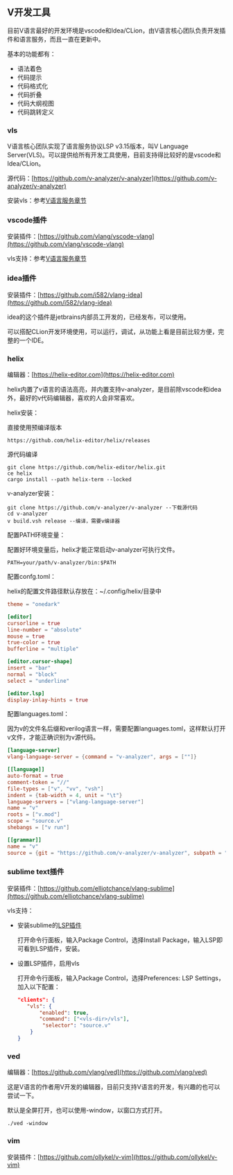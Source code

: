 ## V开发工具

目前V语言最好的开发环境是vscode和Idea/CLion，由V语言核心团队负责开发插件和语言服务，而且一直在更新中。

基本的功能都有：

- 语法着色
- 代码提示
- 代码格式化
- 代码折叠
- 代码大纲视图
- 代码跳转定义

### vls

V语言核心团队实现了语言服务协议LSP v3.15版本，叫V Language Server(VLS)。可以提供给所有开发工具使用，目前支持得比较好的是vscode和Idea/CLion。

源代码：[https://github.com/v-analyzer/v-analyzer](https://github.com/v-analyzer/v-analyzer)

安装vls：参考[V语言服务章节](vls.md)

### vscode插件

安装插件：[https://github.com/vlang/vscode-vlang](https://github.com/vlang/vscode-vlang)

vls支持：参考[V语言服务章节](vls.md)

### idea插件

安装插件：[https://github.com/i582/vlang-idea](https://github.com/i582/vlang-idea)

idea的这个插件是jetbrains内部员工开发的，已经发布，可以使用。

可以搭配CLion开发环境使用，可以运行，调试，从功能上看是目前比较方便，完整的一个IDE。

### helix

编辑器：[https://helix-editor.com](https://helix-editor.com)

helix内置了v语言的语法高亮，并内置支持v-analyzer，是目前除vscode和idea外，最好的v代码编辑器，喜欢的人会非常喜欢。

helix安装：

直接使用预编译版本

```shell
https://github.com/helix-editor/helix/releases
```

源代码编译

```shell
git clone https://github.com/helix-editor/helix.git
ce helix
cargo install --path helix-term --locked
```

v-analyzer安装：

```shell
git clone https://github.com/v-analyzer/v-analyzer --下载源代码
cd v-analyzer
v build.vsh release --编译，需要v编译器
```

配置PATH环境变量：

配置好环境变量后，helix才能正常启动v-analyzer可执行文件。

```shell
PATH=your/path/v-analyzer/bin:$PATH
```

配置confg.toml：

helix的配置文件路径默认存放在：~/.config/helix/目录中

```toml
theme = "onedark"

[editor]
cursorline = true
line-number = "absolute"
mouse = true
true-color = true
bufferline = "multiple"

[editor.cursor-shape]
insert = "bar"
normal = "block"
select = "underline"

[editor.lsp]
display-inlay-hints = true
```

配置languages.toml：

因为v的文件名后缀和verilog语言一样，需要配置languages.toml，这样默认打开v文件，才能正确识别为v源代码。

```toml
[language-server]
vlang-language-server = {command = "v-analyzer", args = [""]}

[[language]]
auto-format = true
comment-token = "//"
file-types = ["v", "vv", "vsh"]
indent = {tab-width = 4, unit = "\t"}
language-servers = ["vlang-language-server"]
name = "v"
roots = ["v.mod"]
scope = "source.v"
shebangs = ["v run"]

[[grammar]]
name = "v"
source = {git = "https://github.com/v-analyzer/v-analyzer", subpath = "tree_sitter_v", rev = "e14fdf6e661b10edccc744102e4ccf0b187aa8ad"}
```

### sublime text插件

安装插件：[https://github.com/elliotchance/vlang-sublime](https://github.com/elliotchance/vlang-sublime)

vls支持：

- 安装sublime的[LSP插件](https://packagecontrol.io/packages/LSP)

  打开命令行面板，输入Package Control，选择Install Package，输入LSP即可看到LSP插件，安装。

- 设置LSP插件，启用vls

  打开命令行面板，输入Package Control，选择Preferences: LSP Settings，加入以下配置：

  ```json
  "clients": {
     "vls": {
         "enabled": true,
         "command": ["<vls-dir>/vls"],
          "selector": "source.v"
      }
  }
  ```

### ved

编辑器：[https://github.com/vlang/ved](https://github.com/vlang/ved)

这是V语言的作者用V开发的编辑器，目前只支持V语言的开发，有兴趣的也可以尝试一下。

默认是全屏打开，也可以使用-window，以窗口方式打开。

```shell
./ved -window
```

### vim

安装插件：[https://github.com/ollykel/v-vim](https://github.com/ollykel/v-vim)
